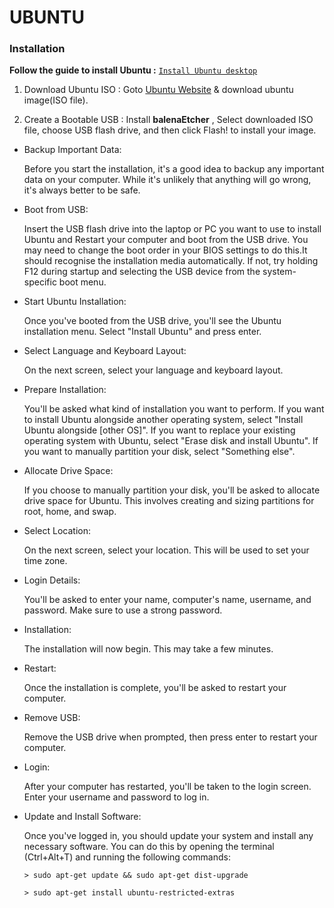 # **UBUNTU**


### **Installation**

**Follow the guide to install Ubuntu :**  [`Install Ubuntu desktop`](https://ubuntu.com/tutorials/install-ubuntu-desktop#1-overview)

  1. Download Ubuntu ISO : Goto [Ubuntu Website](https://ubuntu.com/download/desktop) & download ubuntu image(ISO file).
  
  2. Create a Bootable USB : Install **balenaEtcher** , Select downloaded ISO file, choose USB flash drive, and then click Flash! to install your image.

* Backup Important Data: 

  Before you start the installation, it's a good idea to backup any important data on your computer. While it's unlikely that anything will go wrong, it's always better to be safe.

* Boot from USB: 

  Insert the USB flash drive into the laptop or PC you want to use to install Ubuntu and Restart your computer and boot from the USB drive. You may need to change the boot order in your BIOS settings to do this.It should recognise the installation media automatically. If not, try holding F12 during startup and selecting the USB device from the system-specific boot menu. 

* Start Ubuntu Installation: 

  Once you've booted from the USB drive, you'll see the Ubuntu installation menu. Select "Install Ubuntu" and press enter.

* Select Language and Keyboard Layout: 

  On the next screen, select your language and keyboard layout.

* Prepare Installation: 

  You'll be asked what kind of installation you want to perform. If you want to install Ubuntu alongside another operating system, select "Install Ubuntu alongside [other OS]". If you want to replace your existing operating system with Ubuntu, select "Erase disk and install Ubuntu". If you want to manually partition your disk, select "Something else".

* Allocate Drive Space: 

  If you choose to manually partition your disk, you'll be asked to allocate drive space for Ubuntu. This involves creating and sizing partitions for root, home, and swap.

* Select Location: 

  On the next screen, select your location. This will be used to set your time zone.

* Login Details: 

  You'll be asked to enter your name, computer's name, username, and password. Make sure to use a strong password.

* Installation: 

  The installation will now begin. This may take a few      minutes.

* Restart: 

  Once the installation is complete, you'll be asked to restart  your computer.

* Remove USB: 

  Remove the USB drive when prompted, then press enter to  restart your computer.

* Login: 

  After your computer has restarted, you'll be taken to the login screen. Enter your username and password to log in.

* Update and Install Software: 

  Once you've logged in, you should update   your system and install any necessary software. You can do this by opening the terminal (Ctrl+Alt+T) and running the following commands:
  
  `> sudo apt-get update && sudo apt-get dist-upgrade`
  
  `> sudo apt-get install ubuntu-restricted-extras`
